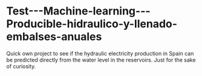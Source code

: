 # Test---Machine-learning---Producible-hidraulico-y-llenado-embalses-anuales
Quick own project to see if the hydraulic electricity production in Spain can be predicted directly from the water level in the reservoirs. Just for the sake of curiosity.
